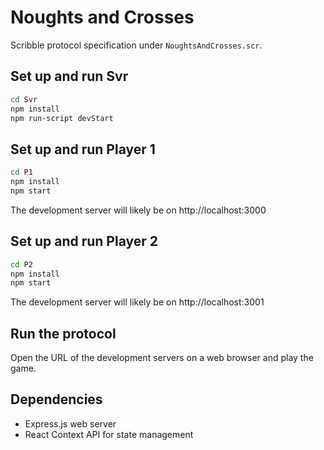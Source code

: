# Noughts and Crosses

Scribble protocol specification under 
`NoughtsAndCrosses.scr`.

## Set up and run Svr
```bash
cd Svr
npm install
npm run-script devStart
```

## Set up and run Player 1
```bash
cd P1
npm install
npm start
```

The development server will likely be on
http://localhost:3000

## Set up and run Player 2
```bash
cd P2
npm install
npm start
```

The development server will likely be on
http://localhost:3001

## Run the protocol
Open the URL of the development servers
on a web browser and play the game.

## Dependencies
* Express.js web server
* React Context API for state management